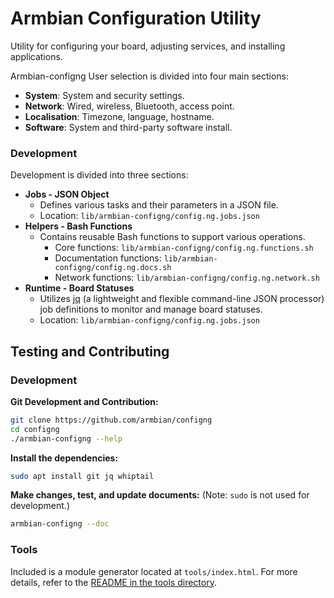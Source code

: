 # Armbian Configuration Utility
Utility for configuring your board, adjusting services, and installing applications.

Armbian-configng User selection is divided into four main sections:
- **System**: System and security settings.
- **Network**: Wired, wireless, Bluetooth, access point.
- **Localisation**: Timezone, language, hostname.
- **Software**: System and third-party software install.

### Development

Development is divided into three sections:
- **Jobs - JSON Object**
  - Defines various tasks and their parameters in a JSON file.
  - Location: `lib/armbian-configng/config.ng.jobs.json`
- **Helpers - Bash Functions**
  - Contains reusable Bash functions to support various operations.
    - Core functions: `lib/armbian-configng/config.ng.functions.sh`
    - Documentation functions: `lib/armbian-configng/config.ng.docs.sh`
    - Network functions: `lib/armbian-configng/config.ng.network.sh`
- **Runtime - Board Statuses**
  - Utilizes [jq](https://stedolan.github.io/jq/) (a lightweight and flexible command-line JSON processor) job definitions to monitor and manage board statuses.
  - Location: `lib/armbian-configng/config.ng.jobs.json`

## Testing and Contributing

### Development

**Git Development and Contribution:**
~~~bash
git clone https://github.com/armbian/configng
cd configng
./armbian-configng --help
~~~

**Install the dependencies:**
~~~bash
sudo apt install git jq whiptail
~~~

**Make changes, test, and update documents:**
(Note: `sudo` is not used for development.)
~~~bash
armbian-configng --doc
~~~

### Tools

Included is a module generator located at `tools/index.html`. For more details, refer to the [README in the tools directory](./tools/README.md).